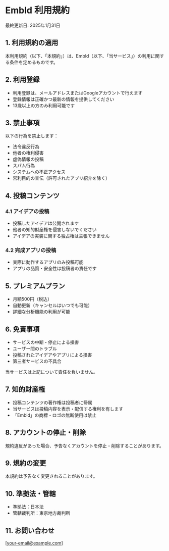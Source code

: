 # Embld 利用規約

最終更新日: 2025年1月31日

## 1. 利用規約の適用

本利用規約（以下、「本規約」）は、Embld（以下、「当サービス」）の利用に関する条件を定めるものです。

## 2. 利用登録

- 利用登録は、メールアドレスまたはGoogleアカウントで行えます
- 登録情報は正確かつ最新の情報を提供してください
- 13歳以上の方のみ利用可能です

## 3. 禁止事項

以下の行為を禁止します：
- 法令違反行為
- 他者の権利侵害
- 虚偽情報の投稿
- スパム行為
- システムへの不正アクセス
- 営利目的の宣伝（許可されたアプリ紹介を除く）

## 4. 投稿コンテンツ

### 4.1 アイデアの投稿
- 投稿したアイデアは公開されます
- 他者の知的財産権を侵害しないでください
- アイデアの実装に関する独占権は主張できません

### 4.2 完成アプリの投稿
- 実際に動作するアプリのみ投稿可能
- アプリの品質・安全性は投稿者の責任です

## 5. プレミアムプラン

- 月額500円（税込）
- 自動更新（キャンセルはいつでも可能）
- 詳細な分析機能の利用が可能

## 6. 免責事項

- サービスの中断・停止による損害
- ユーザー間のトラブル
- 投稿されたアイデアやアプリによる損害
- 第三者サービスの不具合

当サービスは上記について責任を負いません。

## 7. 知的財産権

- 投稿コンテンツの著作権は投稿者に帰属
- 当サービスは投稿内容を表示・配信する権利を有します
- 「Embld」の商標・ロゴの無断使用は禁止

## 8. アカウントの停止・削除

規約違反があった場合、予告なくアカウントを停止・削除することがあります。

## 9. 規約の変更

本規約は予告なく変更されることがあります。

## 10. 準拠法・管轄

- 準拠法：日本法
- 管轄裁判所：東京地方裁判所

## 11. お問い合わせ

[your-email@example.com]
